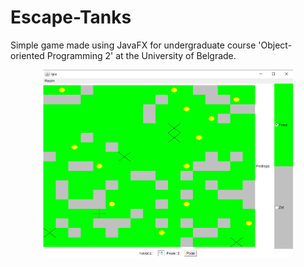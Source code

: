 # Escape-Tanks

Simple game made using JavaFX for undergraduate course 'Object-oriented Programming 2' at the University of Belgrade.

<p align="center">
<img src="escape.png" width="400" height="300">
</p>
